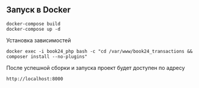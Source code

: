 ## Запуск в Docker

    docker-compose build
    docker-compose up -d

Установка зависимостей

    docker exec -i book24_php bash -c "cd /var/www/book24_transactions && composer install --no-plugins"

После успешной сборки и запуска проект будет доступен по адресу

    http://localhost:8000